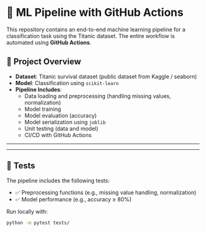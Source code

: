 # 🚀 ML Pipeline with GitHub Actions

This repository contains an end-to-end machine learning pipeline for a classification task using the Titanic dataset. The entire workflow is automated using **GitHub Actions**.

## 📌 Project Overview

- **Dataset**: Titanic survival dataset (public dataset from Kaggle / seaborn)
- **Model**: Classification using `scikit-learn`
- **Pipeline Includes**:
  - Data loading and preprocessing (handling missing values, normalization)
  - Model training
  - Model evaluation (accuracy)
  - Model serialization using `joblib`
  - Unit testing (data and model)
  - CI/CD with GitHub Actions

---

---

## 🧪 Tests

The pipeline includes the following tests:
- ✅ Preprocessing functions (e.g., missing value handling, normalization)
- ✅ Model performance (e.g., accuracy ≥ 80%)

Run locally with:
```bash
python -m pytest tests/

